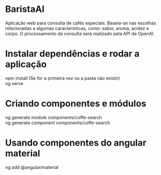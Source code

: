 # BaristaAI

Aplicação web para consulta de cafés especiais. Baseia-se nas escolhas relacionadas a algumas características, como: sabor, aroma, acidez e corpo. O processamento da consulta será realizado pela API da OpenAI.

# Instalar dependências e rodar a aplicação

npm install (Se for a primeira vez ou a pasta não existir) <br />
ng serve

# Criando componentes e módulos

ng generate module components/coffe-search <br />
ng generate component components/coffe-search

# Usando componentes do angular material

ng add @angular/material

